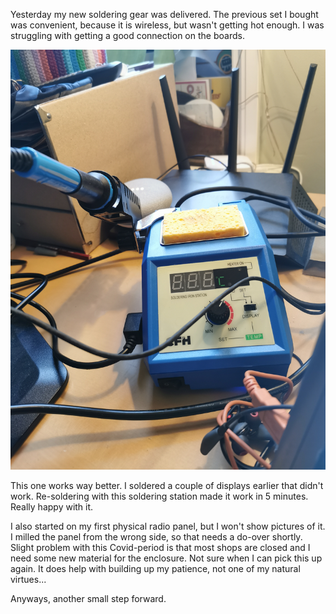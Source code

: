 Yesterday my new soldering gear was delivered. The previous set I bought was convenient, because it is wireless, but wasn't getting hot enough. I was struggling with getting a good connection on the boards.

![New soldering gear](assets/new%20soldering%20gear.jpg)

This one works way better. I soldered a couple of displays earlier that didn't work. Re-soldering with this soldering station made it work in 5 minutes. Really happy with it.

I also started on my first physical radio panel, but I won't show pictures of it. I milled the panel from the wrong side, so that needs a do-over shortly. Slight problem with this Covid-period is that most shops are closed and I need some new material for the enclosure. Not sure when I can pick this up again. It does help with building up my patience, not one of my natural virtues...

Anyways, another small step forward.